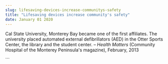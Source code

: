 ```yaml
---
slug: lifesaving-devices-increase-communitys-safety
title: "Lifesaving devices increase community's safety"
date: January 01 2020
---
```


 
<p>
  Cal State University, Monterey Bay became one of the first affiliates. The
  university placed automated external defibrillators (AED) in the Otter Sports
  Center, the library and the student center. –
  <em>Health Matters</em> (Community Hospital of the Monterey Peninsula's
  magazine), February, 2013
</p>
```

